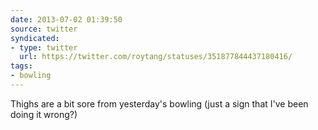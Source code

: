 ```yaml
---
date: 2013-07-02 01:39:50
source: twitter
syndicated:
- type: twitter
  url: https://twitter.com/roytang/statuses/351877844437180416/
tags:
- bowling
---
```


Thighs are a bit sore from yesterday's bowling (just a sign that I've been doing it wrong?)